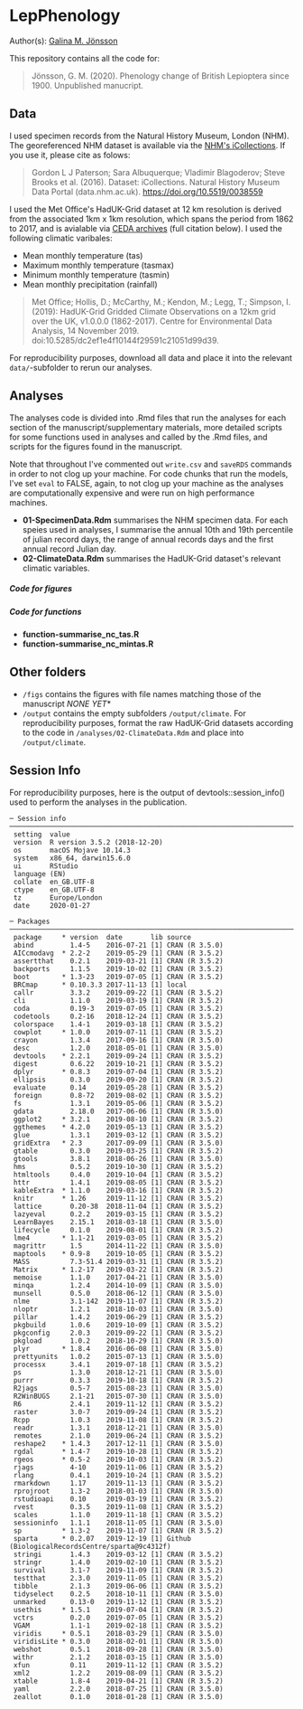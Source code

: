 # LepPhenology

Author(s): [Galina M. Jönsson](https://github.com/galinajonsson)

This repository contains all the code for:

>Jönsson, G. M. (2020). Phenology change of British Lepioptera since 1900.  Unpublished manucript. 


## Data
I used specimen records from the Natural History Museum, London (NHM). The georeferenced NHM dataset is available via the [NHM's iCollections](https://data.nhm.ac.uk/dataset/collection-specimens/resource/05ff2255-c38a-40c9-b657-4ccb55ab2feb?filters=project%3AiCollections). If you use it, please cite as folows: 
> Gordon L J Paterson; Sara Albuquerque; Vladimir Blagoderov; Steve Brooks et al. (2016). Dataset: iCollections. Natural History Museum Data Portal (data.nhm.ac.uk). https://doi.org/10.5519/0038559

I used the Met Office's HadUK-Grid dataset at 12 km resolution is derived from the associated 1km x 1km resolution, which spans the period from 1862 to 2017, and is avialable via [CEDA archives](https://catalogue.ceda.ac.uk/uuid/dc2ef1e4f10144f29591c21051d99d39) (full citation below). I used the following climatic varibales:
- Mean monthly temperature (tas)
- Maximum monthly temperature (tasmax)
- Minimum monthly temperature (tasmin)
- Mean monthly precipitation (rainfall)

> Met Office; Hollis, D.; McCarthy, M.; Kendon, M.; Legg, T.; Simpson, I. (2019): HadUK-Grid Gridded Climate Observations on a 12km grid over the UK, v1.0.0.0 (1862-2017). Centre for Environmental Data Analysis, 14 November 2019. doi:10.5285/dc2ef1e4f10144f29591c21051d99d39.

For reproducibility purposes, download all data and place it into the relevant `data/`-subfolder to rerun our analyses. 

## Analyses
The analyses code is divided into .Rmd files that run the analyses for each section of the manuscript/supplementary materials, more detailed scripts for some functions used in analyses and called by the .Rmd files, and scripts for the figures found in the manuscript.

Note that throughout I've commented out `write.csv` and `saveRDS` commands in order to not clog up your machine. For code chunks that run the models, I've set `eval` to FALSE, again, to not clog up your machine as the analyses are computationally expensive and were run on high performance machines.

* __01-SpecimenData.Rdm__ summarises the NHM specimen data. For each speies used in analyses, I summarise the annual 10th and 19th percentile of julian record days, the range of annual records days and the first annual record Julian day.
* __02-ClimateData.Rdm__ summarises the HadUK-Grid dataset's relevant climatic variables.



##### Code for figures



##### Code for functions

* __function-summarise_nc_tas.R__
* __function-summarise_nc_mintas.R__


## Other folders

* `/figs` contains the figures with file names matching those of the manuscript *NONE YET**
* `/output` contains the empty subfolders `/output/climate`. For reproducibility purposes, format the raw HadUK-Grid datasets according to the code in `/analyses/02-ClimateData.Rdm` and place into `/output/climate`. 


## Session Info
For reproducibility purposes, here is the output of devtools::session_info() used to perform the analyses in the publication.
```
─ Session info ───────────────────────────────────────────────────────────────────────────────
 setting  value                       
 version  R version 3.5.2 (2018-12-20)
 os       macOS Mojave 10.14.3        
 system   x86_64, darwin15.6.0        
 ui       RStudio                     
 language (EN)                        
 collate  en_GB.UTF-8                 
 ctype    en_GB.UTF-8                 
 tz       Europe/London               
 date     2020-01-27                  

─ Packages ───────────────────────────────────────────────────────────────────────────────────
 package     * version  date       lib source                                         
 abind         1.4-5    2016-07-21 [1] CRAN (R 3.5.0)                                 
 AICcmodavg  * 2.2-2    2019-05-29 [1] CRAN (R 3.5.2)                                 
 assertthat    0.2.1    2019-03-21 [1] CRAN (R 3.5.2)                                 
 backports     1.1.5    2019-10-02 [1] CRAN (R 3.5.2)                                 
 boot        * 1.3-23   2019-07-05 [1] CRAN (R 3.5.2)                                 
 BRCmap      * 0.10.3.3 2017-11-13 [1] local                                          
 callr         3.3.2    2019-09-22 [1] CRAN (R 3.5.2)                                 
 cli           1.1.0    2019-03-19 [1] CRAN (R 3.5.2)                                 
 coda          0.19-3   2019-07-05 [1] CRAN (R 3.5.2)                                 
 codetools     0.2-16   2018-12-24 [1] CRAN (R 3.5.2)                                 
 colorspace    1.4-1    2019-03-18 [1] CRAN (R 3.5.2)                                 
 cowplot     * 1.0.0    2019-07-11 [1] CRAN (R 3.5.2)                                 
 crayon        1.3.4    2017-09-16 [1] CRAN (R 3.5.0)                                 
 desc          1.2.0    2018-05-01 [1] CRAN (R 3.5.0)                                 
 devtools    * 2.2.1    2019-09-24 [1] CRAN (R 3.5.2)                                 
 digest        0.6.22   2019-10-21 [1] CRAN (R 3.5.2)                                 
 dplyr       * 0.8.3    2019-07-04 [1] CRAN (R 3.5.2)                                 
 ellipsis      0.3.0    2019-09-20 [1] CRAN (R 3.5.2)                                 
 evaluate      0.14     2019-05-28 [1] CRAN (R 3.5.2)                                 
 foreign       0.8-72   2019-08-02 [1] CRAN (R 3.5.2)                                 
 fs            1.3.1    2019-05-06 [1] CRAN (R 3.5.2)                                 
 gdata         2.18.0   2017-06-06 [1] CRAN (R 3.5.0)                                 
 ggplot2     * 3.2.1    2019-08-10 [1] CRAN (R 3.5.2)                                 
 ggthemes    * 4.2.0    2019-05-13 [1] CRAN (R 3.5.2)                                 
 glue          1.3.1    2019-03-12 [1] CRAN (R 3.5.2)                                 
 gridExtra   * 2.3      2017-09-09 [1] CRAN (R 3.5.0)                                 
 gtable        0.3.0    2019-03-25 [1] CRAN (R 3.5.2)                                 
 gtools        3.8.1    2018-06-26 [1] CRAN (R 3.5.0)                                 
 hms           0.5.2    2019-10-30 [1] CRAN (R 3.5.2)                                 
 htmltools     0.4.0    2019-10-04 [1] CRAN (R 3.5.2)                                 
 httr          1.4.1    2019-08-05 [1] CRAN (R 3.5.2)                                 
 kableExtra  * 1.1.0    2019-03-16 [1] CRAN (R 3.5.2)                                 
 knitr       * 1.26     2019-11-12 [1] CRAN (R 3.5.2)                                 
 lattice       0.20-38  2018-11-04 [1] CRAN (R 3.5.2)                                 
 lazyeval      0.2.2    2019-03-15 [1] CRAN (R 3.5.2)                                 
 LearnBayes    2.15.1   2018-03-18 [1] CRAN (R 3.5.0)                                 
 lifecycle     0.1.0    2019-08-01 [1] CRAN (R 3.5.2)                                 
 lme4        * 1.1-21   2019-03-05 [1] CRAN (R 3.5.2)                                 
 magrittr      1.5      2014-11-22 [1] CRAN (R 3.5.0)                                 
 maptools    * 0.9-8    2019-10-05 [1] CRAN (R 3.5.2)                                 
 MASS          7.3-51.4 2019-03-31 [1] CRAN (R 3.5.2)                                 
 Matrix      * 1.2-17   2019-03-22 [1] CRAN (R 3.5.2)                                 
 memoise       1.1.0    2017-04-21 [1] CRAN (R 3.5.0)                                 
 minqa         1.2.4    2014-10-09 [1] CRAN (R 3.5.0)                                 
 munsell       0.5.0    2018-06-12 [1] CRAN (R 3.5.0)                                 
 nlme          3.1-142  2019-11-07 [1] CRAN (R 3.5.2)                                 
 nloptr        1.2.1    2018-10-03 [1] CRAN (R 3.5.0)                                 
 pillar        1.4.2    2019-06-29 [1] CRAN (R 3.5.2)                                 
 pkgbuild      1.0.6    2019-10-09 [1] CRAN (R 3.5.2)                                 
 pkgconfig     2.0.3    2019-09-22 [1] CRAN (R 3.5.2)                                 
 pkgload       1.0.2    2018-10-29 [1] CRAN (R 3.5.0)                                 
 plyr        * 1.8.4    2016-06-08 [1] CRAN (R 3.5.0)                                 
 prettyunits   1.0.2    2015-07-13 [1] CRAN (R 3.5.0)                                 
 processx      3.4.1    2019-07-18 [1] CRAN (R 3.5.2)                                 
 ps            1.3.0    2018-12-21 [1] CRAN (R 3.5.0)                                 
 purrr         0.3.3    2019-10-18 [1] CRAN (R 3.5.2)                                 
 R2jags        0.5-7    2015-08-23 [1] CRAN (R 3.5.0)                                 
 R2WinBUGS     2.1-21   2015-07-30 [1] CRAN (R 3.5.0)                                 
 R6            2.4.1    2019-11-12 [1] CRAN (R 3.5.2)                                 
 raster        3.0-7    2019-09-24 [1] CRAN (R 3.5.2)                                 
 Rcpp          1.0.3    2019-11-08 [1] CRAN (R 3.5.2)                                 
 readr         1.3.1    2018-12-21 [1] CRAN (R 3.5.0)                                 
 remotes       2.1.0    2019-06-24 [1] CRAN (R 3.5.2)                                 
 reshape2    * 1.4.3    2017-12-11 [1] CRAN (R 3.5.0)                                 
 rgdal       * 1.4-7    2019-10-28 [1] CRAN (R 3.5.2)                                 
 rgeos       * 0.5-2    2019-10-03 [1] CRAN (R 3.5.2)                                 
 rjags         4-10     2019-11-06 [1] CRAN (R 3.5.2)                                 
 rlang         0.4.1    2019-10-24 [1] CRAN (R 3.5.2)                                 
 rmarkdown     1.17     2019-11-13 [1] CRAN (R 3.5.2)                                 
 rprojroot     1.3-2    2018-01-03 [1] CRAN (R 3.5.0)                                 
 rstudioapi    0.10     2019-03-19 [1] CRAN (R 3.5.2)                                 
 rvest         0.3.5    2019-11-08 [1] CRAN (R 3.5.2)                                 
 scales        1.1.0    2019-11-18 [1] CRAN (R 3.5.2)                                 
 sessioninfo   1.1.1    2018-11-05 [1] CRAN (R 3.5.0)                                 
 sp          * 1.3-2    2019-11-07 [1] CRAN (R 3.5.2)                                 
 sparta      * 0.2.07   2019-12-19 [1] Github (BiologicalRecordsCentre/sparta@9c4312f)
 stringi       1.4.3    2019-03-12 [1] CRAN (R 3.5.2)                                 
 stringr       1.4.0    2019-02-10 [1] CRAN (R 3.5.2)                                 
 survival      3.1-7    2019-11-09 [1] CRAN (R 3.5.2)                                 
 testthat      2.3.0    2019-11-05 [1] CRAN (R 3.5.2)                                 
 tibble        2.1.3    2019-06-06 [1] CRAN (R 3.5.2)                                 
 tidyselect    0.2.5    2018-10-11 [1] CRAN (R 3.5.0)                                 
 unmarked      0.13-0   2019-11-12 [1] CRAN (R 3.5.2)                                 
 usethis     * 1.5.1    2019-07-04 [1] CRAN (R 3.5.2)                                 
 vctrs         0.2.0    2019-07-05 [1] CRAN (R 3.5.2)                                 
 VGAM          1.1-1    2019-02-18 [1] CRAN (R 3.5.2)                                 
 viridis     * 0.5.1    2018-03-29 [1] CRAN (R 3.5.0)                                 
 viridisLite * 0.3.0    2018-02-01 [1] CRAN (R 3.5.0)                                 
 webshot       0.5.1    2018-09-28 [1] CRAN (R 3.5.0)                                 
 withr         2.1.2    2018-03-15 [1] CRAN (R 3.5.0)                                 
 xfun          0.11     2019-11-12 [1] CRAN (R 3.5.2)                                 
 xml2          1.2.2    2019-08-09 [1] CRAN (R 3.5.2)                                 
 xtable        1.8-4    2019-04-21 [1] CRAN (R 3.5.2)                                 
 yaml          2.2.0    2018-07-25 [1] CRAN (R 3.5.0)                                 
 zeallot       0.1.0    2018-01-28 [1] CRAN (R 3.5.0) 
 ```
